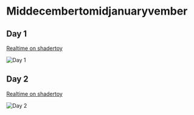 # Middecembertomidjanuaryvember


## Day 1
[Realtime on shadertoy](https://www.shadertoy.com/view/WlcGRj)

![Day 1](https://media.discordapp.net/attachments/216616558301151232/657328404076560386/WRya8zEcfLjk0kjk0pd6TgYsXgMDELzLk6dufxwWaFes9hl07HgcMB0MxMUeVtia1tGw6yWw6CfXnlQR9z2gEJ6in35yuKkvLW2M.png)

## Day 2
[Realtime on shadertoy](https://www.shadertoy.com/view/3ldGzj)

![Day 2](https://media.discordapp.net/attachments/216616558301151232/657687663645818890/x0aKYnr5O6OAAAAABJRU5ErkJggg.png)



